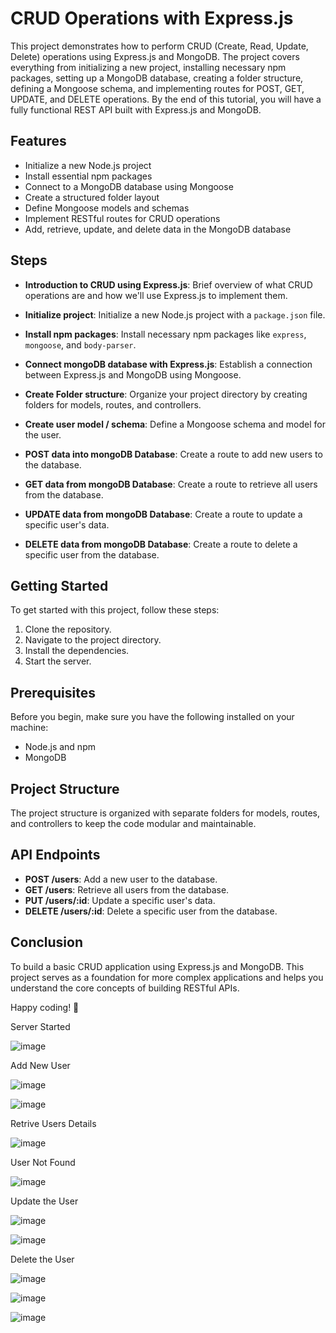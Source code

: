 # CRUD Operations with Express.js

This project demonstrates how to perform CRUD (Create, Read, Update, Delete) operations using Express.js and MongoDB. The project covers everything from initializing a new project, installing necessary npm packages, setting up a MongoDB database, creating a folder structure, defining a Mongoose schema, and implementing routes for POST, GET, UPDATE, and DELETE operations. By the end of this tutorial, you will have a fully functional REST API built with Express.js and MongoDB.

## Features

- Initialize a new Node.js project
- Install essential npm packages
- Connect to a MongoDB database using Mongoose
- Create a structured folder layout
- Define Mongoose models and schemas
- Implement RESTful routes for CRUD operations
- Add, retrieve, update, and delete data in the MongoDB database

## Steps

- **Introduction to CRUD using Express.js**: Brief overview of what CRUD operations are and how we'll use Express.js to implement them.

- **Initialize project**: Initialize a new Node.js project with a `package.json` file.

- **Install npm packages**: Install necessary npm packages like `express`, `mongoose`, and `body-parser`.

- **Connect mongoDB database with Express.js**: Establish a connection between Express.js and MongoDB using Mongoose.

- **Create Folder structure**: Organize your project directory by creating folders for models, routes, and controllers.

- **Create user model / schema**: Define a Mongoose schema and model for the user.

- **POST data into mongoDB Database**: Create a route to add new users to the database.

- **GET data from mongoDB Database**: Create a route to retrieve all users from the database.

- **UPDATE data from mongoDB Database**: Create a route to update a specific user's data.

- **DELETE data from mongoDB Database**: Create a route to delete a specific user from the database.

## Getting Started

To get started with this project, follow these steps:

1. Clone the repository.
2. Navigate to the project directory.
3. Install the dependencies.
4. Start the server.

## Prerequisites

Before you begin, make sure you have the following installed on your machine:

- Node.js and npm
- MongoDB

## Project Structure

The project structure is organized with separate folders for models, routes, and controllers to keep the code modular and maintainable.

## API Endpoints

- **POST /users**: Add a new user to the database.
- **GET /users**: Retrieve all users from the database.
- **PUT /users/:id**: Update a specific user's data.
- **DELETE /users/:id**: Delete a specific user from the database.

## Conclusion

To build a basic CRUD application using Express.js and MongoDB. This project serves as a foundation for more complex applications and helps you understand the core concepts of building RESTful APIs.

Happy coding! 🎉

Server Started

![image](https://github.com/user-attachments/assets/da5a18cf-615c-4352-bd3d-b1b73681d9b1)

Add New User

![image](https://github.com/user-attachments/assets/bb4ad64b-6ac9-421a-be0b-935770200ebd)

![image](https://github.com/user-attachments/assets/0d664373-b75e-4739-9083-530b330b13c8)

Retrive Users Details 

![image](https://github.com/user-attachments/assets/d67c4d84-23dc-4efc-a2c4-a99d1c3ecad0)

User Not Found 

![image](https://github.com/user-attachments/assets/c332f1b5-cc72-4243-ae74-d806d9505be3)

Update the User 

![image](https://github.com/user-attachments/assets/b9810d5b-34fe-44ec-9377-2073362883cb)

![image](https://github.com/user-attachments/assets/1a195c3a-a9e3-465d-a3f1-7c94275cb662)

Delete the User

![image](https://github.com/user-attachments/assets/59999f76-1cf2-47cc-ac05-19d24606066a)

![image](https://github.com/user-attachments/assets/013c50d3-01d0-4aa6-937e-35986e062866)

![image](https://github.com/user-attachments/assets/2958f41f-2701-473f-af7e-35a78b2b3dca)

